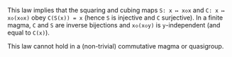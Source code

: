 This law implies that the squaring and cubing maps `S: x ↦ x◇x` and `C: x ↦ x◇(x◇x)` obey `C(S(x)) = x` (hence `S` is injective and `C` surjective).  In a finite magma, `C` and `S` are inverse bijections and `x◇(x◇y)` is `y`-independent (and equal to `C(x)`).

This law cannot hold in a (non-trivial) commutative magma or quasigroup.
